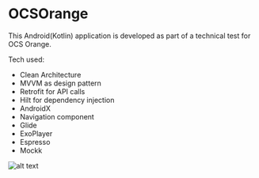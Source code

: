 # OCSOrange

This Android(Kotlin) application is developed as part of a technical test for OCS Orange. 

Tech used:
- Clean Architecture
- MVVM as design pattern
- Retrofit for API calls
- Hilt for dependency injection
- AndroidX
- Navigation component
- Glide
- ExoPlayer
- Espresso
- Mockk

![alt text](https://github.com/elgoldenboy/OCSOrange/blob/master/app/src/main/assets/android_clean_archi.png)
